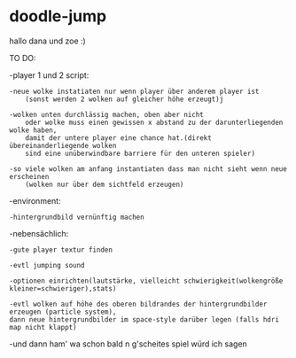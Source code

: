 # doodle-jump
hallo dana und zoe :)

TO DO:

  -player 1 und 2 script:
  
	-neue wolke instatiaten nur wenn player über anderem player ist
		(sonst werden 2 wolken auf gleicher höhe erzeugt)j
	
	-wolken unten durchlässig machen, oben aber nicht
		oder wolke muss einen gewissen x abstand zu der darunterliegenden wolke haben, 
		damit der untere player eine chance hat.(direkt übereinanderliegende wolken 
		sind eine unüberwindbare barriere für den unteren spieler) 

	-so viele wolken am anfang instantiaten dass man nicht sieht wenn neue erscheinen
		(wolken nur über dem sichtfeld erzeugen)


  -environment:

	-hintergrundbild vernünftig machen  

-nebensächlich:

	-gute player textur finden

	-evtl jumping sound

	-optionen einrichten(lautstärke, vielleicht schwierigkeit(wolkengröße kleiner=schwieriger),stats)

	-evtl wolken auf höhe des oberen bildrandes der hintergrundbilder erzeugen (particle system), 
	dann neue hintergrundbilder im space-style darüber legen (falls hdri map nicht klappt)



-und dann ham' wa schon bald n g'scheites spiel würd ich sagen



 

